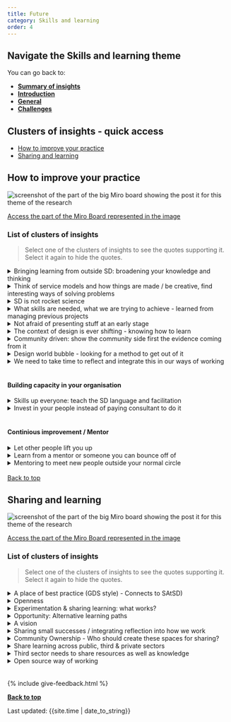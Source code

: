 ```yaml
---
title: Future
category: Skills and learning
order: 4
---
```


<div class="nav-panel">
   <h2>Navigate the Skills and learning theme</h2>
   <p style="margin-bottom: 0">You can go back to:</p>
   <ul>
      <li><a href="/practitioner-stories/Skills-and-learning/summary"><strong>Summary of insights</strong></a></li>
      <li><a href="/practitioner-stories/Skills-and-learning/intro"><strong>Introduction</strong></a></li>
      <li><a href="/practitioner-stories/Skills-and-learning/general"><strong>General</strong></a></li>
      <li><a href="/practitioner-stories/Skills-and-learning/challenges"><strong>Challenges</strong></a></li>
   </ul>
</div>

<h2 class="top-line">Clusters of insights - quick access</h2>

- [How to improve your practice](#how-to-improve-your-practice)
- [Sharing and learning](#sharing-and-learning)


<h2 class="top-line" id="how-to-improve-your-practice">How to improve your practice</h2>

![screenshot of the part of the big Miro board showing the post it for this theme of the research](/practitioner-stories/images/skills-learning/skills-fut1.png)
<p><a href="https://miro.com/app/board/o9J_ldOzA14=/?moveToWidget=3074457352333736226&cot=14" target="_blank">Access the part of the Miro Board represented in the image</a></p>

### List of clusters of insights

> Select one of the clusters of insights to see the quotes supporting it. Select it again to hide the quotes.

 <details>
 <summary>Bringing learning from outside SD: broadening your knowledge and thinking</summary>
 <ul>
    <li> I'm always thinking where the information and practice I'm learning from different disciplines, and always bringing it back to how is that the same or different or could better service design practice of mine. [...] So I'm less active in service design community than I am elsewhere and then bringing things back in service design conversations. I just have a desire for a broader knowledge base</li>
    <li>I tend to not actually read that much around design processes because I feel I’m learning from my peers, I need to be broadening my thinking</li>
 </ul>
 </details>
  <details>
 <summary>Think of service models and how things are made / be creative, find interesting ways of solving problems</summary>
 <ul>
    <li>the ability to think about service models for is very important. And someone that is just interested in that. One of the questions I ask people is: ‘where do you get your inspiration from’ and an interviewee was like ‘I love looking at stuff and how did that get made’, and I was like, ‘oh, my goodness, let’s hire them now'</li>
    <li>senior level,[...] they seem really competent because they can [...] take you through a process, project was finished on time and on budget, really competent tools, led the team[...] But it was a really uninteresting the solution</li>
 </ul>
 </details>
  <details>
 <summary>SD is not rocket science</summary>
 <ul>
    <li>Service design is not rocket science. It really instinctual stuff. That's what I'm trying to get across to folks</li>
 </ul>
 </details>
  <details>
 <summary>What skills are needed, what we are trying to achieve - learned from managing previous projects</summary>
 <ul>
    <li>I just have learned from managing projects before, from consultancy  side and trying to do similar things so scope out things in the right way, look how to set up and the skills needed, what we‘re trying to  achieve</li>
 </ul>
 </details>
  <details>
 <summary>Not afraid of presenting stuff at an early stage</summary>
 <ul>
    <li>not be afraid to present work when it‘s not quite ready, which I learned originally through art school but I‘ve been doing it since. So not having that fear of it not being perfect and knowing that I will get more form it if it‘s not perfect</li>
 </ul>
 </details>
  <details>
 <summary>The context of design is ever shifting - knowing how to learn</summary>
 <ul>
    <li> It's shifting all the time, so it is a never-ending job, the skills and knowledge that you need to have as a designer. I think that the  key skills that all designers need is about how to learn</li>
 </ul>
 </details>
  <details>
 <summary>Community driven: show the community side first the evidence coming from it</summary>
 <ul>
    <li>Make it a community effort rather than a top down thing. Because a top down thing just doesn’t work</li>
    <li> it's about finding good quality sources, good evidence, and also good quality community evidence, that's my starting point, I always show the community side first, before I show anything else because this is what matters to them. The other stuff just backs it up, when you put it to funders, and your local authority, that sort of things</li>
 </ul>
 </details>
  <details>
 <summary>Design world bubble - looking for a method to get out of it</summary>
 <ul>
    <li>on Twitter, I hear from the same people. So, I don’t know rather that’s design world bubble or not. I‘m wondering how to broaden that. Or whether a different format could work better. Asking a question or sharing a half-finished thing, that feels right for me, but I‘m wondering if the method is right.</li>
 </ul>
 </details>
  <details>
 <summary>We need to take time to reflect and integrate this in our ways of working</summary>
 <ul>
    <li>I know it depends on time and capacity, but it is the reflection and actively thinking that through, and holding yourself up against those criteria and those standards even doing retrospectives, working as a cycle. It wouldn't be so hard to say: well actually these are the things that we want to be able to reflect on at the end of that. To integrate that into ways of working, and come together as a full team</li>
 </ul>
 </details>
<br>

#### Building capacity in your organisation
   <details>
 <summary>Skills up everyone: teach the SD language and facilitation</summary>
 <ul>
    <li>if you lift the baseline, and everyone knows how to facilitate a good process, then it can only be beneficial for the people who are the experts because everyone knows the language</li>
    <li>Some of the best designers, [...] were not trained as a service designer, but they found that they were designing services through their own work.  How [to] become a UX or Service designer, it's usually through experience of designing services. It doesn't mean you were classically trained as a designer [...]"if you raised the baseline across charities and across business where everyone knows the language, some of the tools and methods, who to lean on and how to facilitate a good process then it can only be good for us</li>
    <li>we have skilled up and we have trained people in it. So now we have quite a few people across the council, who had some level of service design training</li>
 </ul>
 </details>
   <details>
 <summary>Invest in your people instead of paying consultant to do it</summary>
 <ul>
    <li>It's that thing about investing in the right thing and the right place. [...] I'd rather spend 20 grand or whatever that is, to put someone through a course, like a master, that will cover the cost of the courses and expenses towards it, and that investment will give much more than these 2 or 3 days of consultants</li>
 </ul>
 </details>
<br>

#### Continious improvement / Mentor
   <details>
 <summary>Let other people lift you up</summary>
 <ul>
    <li>I listened to a podcast a couple of years ago, I haven’t listened to it recently, by two friends in America, and they had this thing called shine theory. It‘s this idea of I don’t shine if you don’t shine. You can be the best in whatever it is you do, but if you don’t encourage people around you, you’ve got nothing to lift you up. That’s kind of what I see MegaMentor doing</li>
     <li>I would like to be a service designer where continuous improvement is high up in my agenda, you know, prototyping, implementing things and then learning from that implementation and developing patterns all the time. Cause I think that is a chance we have in the public sector, and so perhaps we need to get away a bit from that agency skillset that we all have</li>
 </ul>
 </details>
   <details>
 <summary>Learn from a mentor or someone you can bounce off of</summary>
 <ul>
    <li>Kind of continuous improvement? just because you have been doing it for a while doesn't mean that you still would not benefit from a mentor or someone else who might have been doing it in a different field or a bit longer, or with a different skill set that you want to bounce off of</li>
 </ul>
</details>
<details>
 <summary>Mentoring to meet new people outside your normal circle</summary>
 <ul>
    <li>I was quite interested in the mentoring scheme [...] because it's a way to meet others that you would not meet in your typical circles and it's a different you could be mentored by someone, that would be nice for me as well, having someone outside of my day to day but who's got a bit more experience that I can learn from, and then vice versa. So I do mentor a lady she used to be an intern and now she works for a different company but I still mentor her, I enjoy it, so I suppose I do a little bit</li>
 </ul>
 </details>
<br>
<a class="button" href="#">Back to top</a>

<h2 class="top-line" id="sharing-and-learning">Sharing and learning</h2>

![screenshot of the part of the big Miro board showing the post it for this theme of the research](/practitioner-stories/images/skills-learning/skills-fut2.png)
<p><a href="https://miro.com/app/board/o9J_ldOzA14=/?moveToWidget=3074457352333735760&cot=14" target="_blank">Access the part of the Miro Board represented in the image</a></p>

### List of clusters of insights

> Select one of the clusters of insights to see the quotes supporting it. Select it again to hide the quotes.
 <details>
 <summary>A place of best practice (GDS style) - Connects to SAtSD)</summary>
 <ul>
    <li>I don’t know. I keep on thinking of it would be great if in Scotland there was something more like the Government Digital Service (GDS) that the UK government has. [...] in general, a place of best practice. You know, people are always look at the GDS service manual. A couple of weeks ago they had that accessibility week and a lot of people were going to those sessions. We need things like that. More things like that. How do we do this in Scotland?</li>
    <li>I think there is a little bit of a missed opportunity in Scotland to learn more from GDS and NHSx. I'm sure they have a lot of problems but, to an extent, they have done it. They have somehow moved through the mess. When I check out their Blog posts,  and medium articles, and whatnot;  they don't have to speak about clinical safety and clinical modelling, they just speak about design. How do they manage that? Every time I try to do something, I end up with [other organisational priorities] being more important. [...] I feel I need to know more about what they are doing. It's good to have a community of practice in Scotland. But at the same time,  I think we are all more or less  at the same level, trying to work out these things. What we also need, I think, is someone who has done it. And you know, GDS, they are just neighbours. They speak in the same language and they work in a similar system. But it could be other nations, other places. I don't know. But I think we should expand our view a little bit. It would absolutely need to be adapted, but we can at least look at it. It feels like the elder sibiling sometimes. I wasn't even that enthusiastic about them before I joined [the public sector] and think, "my god, how did they do it?"</li>
 </ul>
 </details>
  <details>
 <summary>Openness</summary>
 <ul>
    <li>I think that making things open and shareable is really important</li>
 </ul>
 </details>
  <details>
 <summary>Experimentation & sharing learning: what works?</summary>
 <ul>
    <li>We are all experimenting. We are just trying stuff out, a lot of it doesn't work, some of it does. So this stuff that works, what do we take forward? What is positive? What could other people make use of?</li>
 </ul>
 </details>
  <details>
 <summary>Opportunity: Alternative learning paths</summary>
 <ul>
    <li>The model of higher education is bust. This notion of: ‘you save up thousands and thousands of pounds to  put yourself into eternal debt to do a full-time 12-month Masters course  on the other side of the world’. No. Forget it. That's not how we  learn</li>
    <li>I am very encouraged [by initiatives like] MegaMentor.</li>
    <li>There is a guy that works at GDS [that] got into service design not by a master's course but going along to [events, such as] GovJam or Global Service Jam; [...] reading stuff and doing stuff online.</li>
 </ul>
 </details>
  <details>
 <summary>A vision</summary>
 <ul>
    <li>What we need to do is to create a framework that people can learn within, and you have mentors that can help people advance within those frameworks. And so, you go along to GovJam, and that is part of that framework. Now you need a process by which you can reflect on what you've learnt from that and you can apply to something else,  and someone  mentors you through that process. And then, you know, you might do short courses, it might be a 90-minute online course or something. But those things all fit together and we, as a community, need to figure out a framework for that. Whether you have that credited, I have no idea. Something that is robust, but enables people to learn and develop in a disciplined way, but not in a heavily structured way that Involves big buildings and salaries of directors and all that kind of stuff. We want something that Is democratic, that is open, that is peer supported and peer encouraged. And it does the job of encouraging people into this new field and helping them design and determine what it is going to be like in the future. Because service design in 5-years time, 0-years time, I have no idea what it is going to be like. But I know It will be completely different to what it is now.</li>
 </ul>
 </details>
  <details>
 <summary>Sharing small successes / integrating reflection into how we work</summary>
 <ul>
    <li>Focusing the community on the actual delivery of it, and then pointing to it and saying: ‘this is the delivery of it’. It doesn’t have to be a massive end-to-end transformation piece, that I think people often ask for. It is just you know, we have a principle, it is this, look at how I demonstrated it in this context. And not to be too concerned about the big picture. It’s always gonna be small steps towards it, and to kind of normalise it, and to get it integrated into how people work. We have to be able to shout from the rooftops ‘This is what we described, this is what we said it is’. Look at us in this team, taking steps towards doing that. I don’t think that is a huge ask of the community, but I think it’s about helping and really think, you know, after doing a project, going back to the framework and say: ‘ok, well, what is out of all of that we did really well. Or even before a project, sitting down and saying ‘here are the principles of the SAtSD, here is UCD criteria for the service standard, ‘how do we do that before we even go into delivery’. And then at the end of it reflect on what worked and what didn’t, and how do we improve it the next time. That is the only way that we will ever make progress with it and to be able to tell those stories. And if we don’t consciously do that, say we are going to do that, it’ll never happen</li>
 </ul>
 </details>
  <details>
 <summary>Community Ownership - Who should create these spaces for sharing?</summary>
 <ul>
    <li>[It] would have to be of an organic community initiative. I think if you would have something that came from a particular sector or from the government, it would immediately be boxed into that corner, where it‘s coming from. And that‘s the thing we need to avoid. [... there are] community-led initiatives being started up [elsewhere]. I think that would be the way to do it. But how to get there, I‘m not entirely sure.</li>
     <li>There is so much out there, so much different organisations can collaborate and lead on, so it would be interesting to see how we as a community can take ownership of these things and can lead on different bits of it. More of the prototyping and implementation stages would be interesting</li>
 </ul>
 </details>
  <details>
 <summary>Share learning across public, third & private sectors</summary>
 <ul>
    <li>It would be good to see better relationships amongst third and public sector practitioners and even private sector practitioners.[...] I'd like there to be a bit more focus on what we have in common. There is a bit of tendency of “oh, I do this, and you do that and it‘s different”. But it‘s actually not. And by getting our heads together I think we can learn a lot more form each other than we do at the moment</li>
    <li>Government generally is quite good at being open. So I think it should be about building on that a bit more. and continue with that. It's one of the positive things in the public sector and 3rd sector, is that you can talk about stuff. And you can be quite open about it is you do and the stage it is at and the problems that you've had, It's quite a positive thing, so I think more of that?</li>
 </ul>
 </details>
  <details>
 <summary>Third sector needs to share resources as well as knowledge</summary>
 <ul>
    <li>I think we're doing [things] that connect charities very well, [and]  having webinars, briefings, WhatsApp groups... But it's almost like, it's doesn't go deep enough. You're not sharing resources, you're not working on the same projects, you're just kind of tuning into what other people are doing,</li>
 </ul>
 </details>
   <details>
 <summary>Open source way of working</summary>
 <ul>
    <li>Some kind of open source way of working where you actually open up what worked well on a project. [In] the public and not-for-profit sectors, it should not be an  issue to open up all the documentation on how  [...] they have tackled a particular issue in a particular community and how this service is now up and running and how it was  co-produced by various different partners working together, [...] we should not be scared of sharing what the process looked and what the failures were.</li>
    <li>[An open source way of working] might fall down in charities [that] rely on  donations and reputation, on their brand. If you are very open about what your long project looks like, that might scare some people,  that might scare some marketing or funding  people. But I would not be  scared about being as open as possible about  the process and the  different stages, it can  only be good for the SD  community</li>
 </ul>
 </details>
<br><br>
{% include give-feedback.html %}

<p><a href="#"><strong>Back to top</strong></a></p>

<p>Last updated: {{site.time | date_to_string}}</p>

<!--

<a href="" target="_blank"></a>

-->